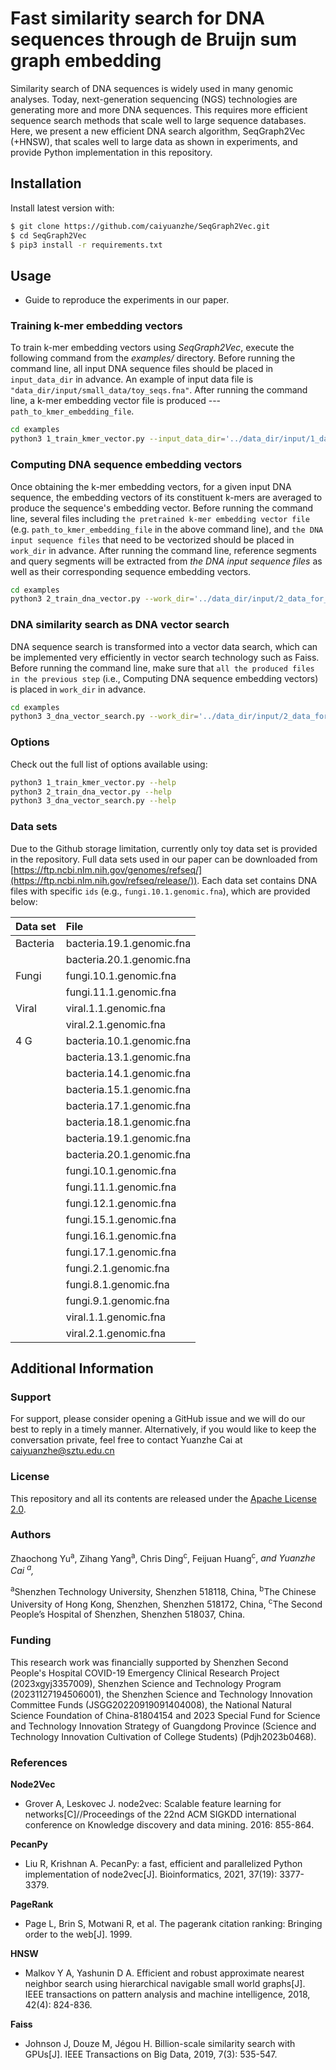 # Fast similarity search for DNA sequences through de Bruijn sum graph embedding

Similarity search of DNA sequences is widely used in many genomic analyses. Today, next-generation sequencing (NGS) technologies are generating more and more DNA sequences. This requires more efficient sequence search methods that scale well to large sequence databases. Here, we present a new efficient DNA search algorithm, SeqGraph2Vec (+HNSW), that scales well to large data as shown in experiments, and provide Python implementation in this repository. 

## Installation

Install latest version with:
```bash
$ git clone https://github.com/caiyuanzhe/SeqGraph2Vec.git
$ cd SeqGraph2Vec
$ pip3 install -r requirements.txt
```

## Usage
- Guide to reproduce the experiments in our paper.

### Training k-mer embedding vectors

To train k-mer embedding vectors using *SeqGraph2Vec*, execute the following command from the *examples/* directory. 
Before running the command line, all input DNA sequence files should be placed in `input_data_dir` in advance. An example of input data file is `"data_dir/input/small_data/toy_seqs.fna"`.
After running the command line, a k-mer embedding vector file is produced --- `path_to_kmer_embedding_file`.

```bash
cd examples
python3 1_train_kmer_vector.py --input_data_dir='../data_dir/input/1_data_for_kmer_vector_training/small_data/' --path_to_kmer_embedding_file='../data_dir/input/1_data_for_kmer_vector_training/small_data/kmer-embedding.txt' --kmer_size=8 --dataprocess_workers=8 --seq_file_num_to_load=8 --pagerank_damping_factor=0.85 --p=1.0 --q=0.001 --damping_factor_for_teleportation=0.99 --num_walks=40 --walks_length=150 --kmer_vec_dimension=128 --skip_gram_workers=8
```

### Computing DNA sequence embedding vectors

Once obtaining the k-mer embedding vectors, for a given input DNA sequence, the embedding vectors of its constituent k-mers are averaged to produce the sequence's embedding vector.
Before running the command line, several files including `the pretrained k-mer embedding vector file` (e.g. `path_to_kmer_embedding_file` in the above command line), and `the DNA input sequence files` that need to be vectorized should be placed in `work_dir` in advance. 
After running the command line, reference segments and query segments will be extracted from *the DNA input sequence files* as well as their corresponding sequence embedding vectors.

```bash
cd examples
python3 2_train_dna_vector.py --work_dir='../data_dir/input/2_data_for_seq_search/' --path_to_kmer_embedding_file='../data_dir/input/2_data_for_seq_search/kmer-embedding.txt' --kmer_size=8 --ref_segment_length=150 --query_segment_number=2
```

### DNA similarity search as DNA vector search

DNA sequence search is transformed into a vector data search, which can be implemented very efficiently in vector search technology such as Faiss. 
Before running the command line, make sure that `all the produced files in the previous step` (i.e., Computing DNA sequence embedding vectors) is placed in `work_dir` in advance. 

```bash
cd examples
python3 3_dna_vector_search.py --work_dir='../data_dir/input/2_data_for_seq_search/' --vertex_connection=100 --ef_search=2000 --ef_construction=128
```

### Options

Check out the full list of options available using:
```bash
python3 1_train_kmer_vector.py --help
python3 2_train_dna_vector.py --help
python3 3_dna_vector_search.py --help
```

### Data sets
Due to the Github storage limitation, currently only toy data set is provided in the repository. Full data sets used in our paper can be downloaded from [https://ftp.ncbi.nlm.nih.gov/genomes/refseq/](https://ftp.ncbi.nlm.nih.gov/refseq/release/)). Each data set contains DNA files with specific `ids` (e.g., `fungi.10.1.genomic.fna`), which are provided below:

| Data set | File |
|:-----|:---------------------|
| Bacteria | bacteria.19.1.genomic.fna |
|     | bacteria.20.1.genomic.fna |
| Fungi | fungi.10.1.genomic.fna |
|     | fungi.11.1.genomic.fna |
| Viral | viral.1.1.genomic.fna |
|       | viral.2.1.genomic.fna |
| 4 G | bacteria.10.1.genomic.fna |
|     | bacteria.13.1.genomic.fna |
|     | bacteria.14.1.genomic.fna |
|     | bacteria.15.1.genomic.fna |
|     | bacteria.17.1.genomic.fna |
|     | bacteria.18.1.genomic.fna |
|     | bacteria.19.1.genomic.fna |
|     | bacteria.20.1.genomic.fna |
|     | fungi.10.1.genomic.fna |
|     | fungi.11.1.genomic.fna |
|     | fungi.12.1.genomic.fna |
|     | fungi.15.1.genomic.fna |
|     | fungi.16.1.genomic.fna |
|     | fungi.17.1.genomic.fna |
|     | fungi.2.1.genomic.fna |
|     | fungi.8.1.genomic.fna |
|     | fungi.9.1.genomic.fna |
|     | viral.1.1.genomic.fna |
|     | viral.2.1.genomic.fna |

<!--
| 1 G | bacteria.10.1.genomic.fna |		
|     | bacteria.13.1.genomic.fna |		
|     | bacteria.14.1.genomic.fna |
| 2 G | bacteria.13.1.genomic.fna |
|     | bacteria.14.1.genomic.fna |
|     | bacteria.15.1.genomic.fna |
|     | bacteria.17.1.genomic.fna |
|     | bacteria.18.1.genomic.fna | 
| 3 G | bacteria.13.1.genomic.fna |
|     | bacteria.14.1.genomic.fna | 
|     | bacteria.15.1.genomic.fna |
|     | bacteria.17.1.genomic.fna |
|     | bacteria.18.1.genomic.fna |
|     | bacteria.19.1.genomic.fna |
|     | bacteria.20.1.genomic.fna |
|     | fungi.12.1.genomic.fna |
|     | fungi.15.1.genomic.fna |
-->

## Additional Information
### Support
For support, please consider opening a GitHub issue and we will do our best to reply in a timely manner.
Alternatively, if you would like to keep the conversation private, feel free to contact Yuanzhe Cai at caiyuanzhe@sztu.edu.cn

### License
This repository and all its contents are released under the [Apache License 2.0](https://www.apache.org/licenses/LICENSE-2.0).

### Authors
Zhaochong Yu<sup>a</sup>, Zihang Yang<sup>a</sup>, Chris Ding<sup>c</sup>, Feijuan Huang<sup>c</sup>,<sup>*</sup> and Yuanzhe Cai <sup>a</sup>,<sup>*</sup>

<sup>a</sup>Shenzhen Technology University, Shenzhen 518118, China, <sup>b</sup>The Chinese University of Hong Kong, Shenzhen, Shenzhen 518172, China, <sup>c</sup>The Second People’s Hospital of Shenzhen, Shenzhen 518037, China.

### Funding
This research work was financially supported by Shenzhen Second People's Hospital COVID-19 Emergency Clinical Research Project (2023xgyj3357009), Shenzhen Science and Technology Program (20231127194506001), the Shenzhen Science and Technology Innovation Committee Funds (JSGG20220919091404008), the National Natural Science Foundation of China-81804154 and 2023 Special Fund for Science and Technology Innovation Strategy of Guangdong Province (Science and Technology Innovation Cultivation of College Students) (Pdjh2023b0468).


### References
**Node2Vec**
* Grover A, Leskovec J. node2vec: Scalable feature learning for networks[C]//Proceedings of the 22nd ACM SIGKDD international conference on Knowledge discovery and data mining. 2016: 855-864.
  
**PecanPy**
* Liu R, Krishnan A. PecanPy: a fast, efficient and parallelized Python implementation of node2vec[J]. Bioinformatics, 2021, 37(19): 3377-3379.
  
**PageRank**
* Page L, Brin S, Motwani R, et al. The pagerank citation ranking: Bringing order to the web[J]. 1999.

**HNSW**
* Malkov Y A, Yashunin D A. Efficient and robust approximate nearest neighbor search using hierarchical navigable small world graphs[J]. IEEE transactions on pattern analysis and machine intelligence, 2018, 42(4): 824-836.

**Faiss**
* Johnson J, Douze M, Jégou H. Billion-scale similarity search with GPUs[J]. IEEE Transactions on Big Data, 2019, 7(3): 535-547.
